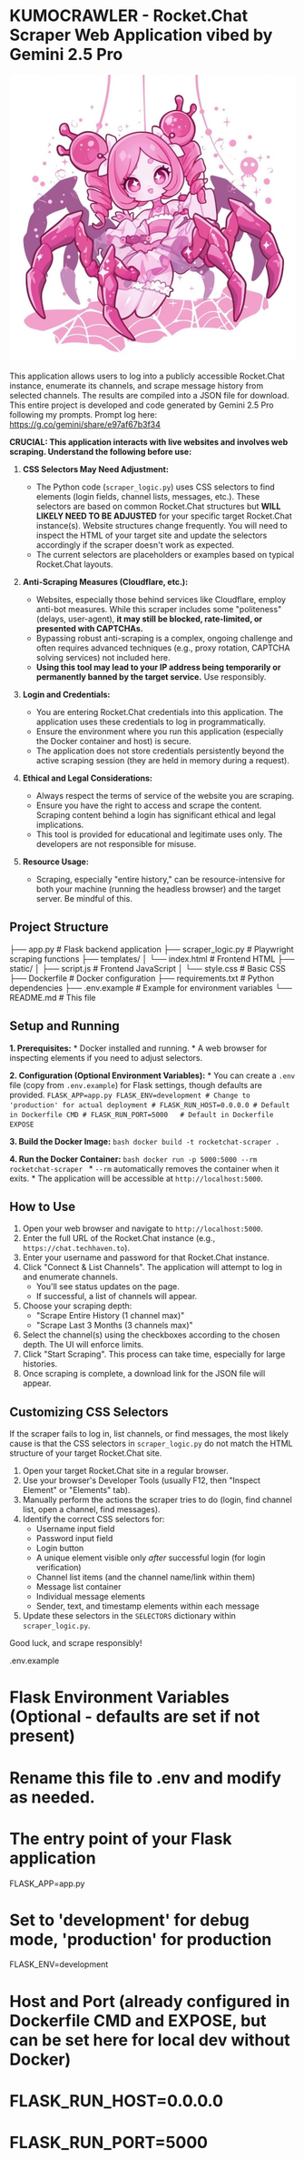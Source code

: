 # KUMOCRAWLER - Rocket.Chat Scraper Web Application vibed by Gemini 2.5 Pro 

![PinkTeeToo](./static/mascot.jpg)

This application allows users to log into a publicly accessible Rocket.Chat instance, enumerate its channels, and scrape message history from selected channels. The results are compiled into a JSON file for download. This entire project is developed and code generated by Gemini 2.5 Pro following my prompts. Prompt log here: https://g.co/gemini/share/e97af67b3f34 

**CRUCIAL: This application interacts with live websites and involves web scraping. Understand the following before use:**

1.  **CSS Selectors May Need Adjustment:**
    * The Python code (`scraper_logic.py`) uses CSS selectors to find elements (login fields, channel lists, messages, etc.). These selectors are based on common Rocket.Chat structures but **WILL LIKELY NEED TO BE ADJUSTED** for your specific target Rocket.Chat instance(s). Website structures change frequently. You will need to inspect the HTML of your target site and update the selectors accordingly if the scraper doesn't work as expected.
    * The current selectors are placeholders or examples based on typical Rocket.Chat layouts.

2.  **Anti-Scraping Measures (Cloudflare, etc.):**
    * Websites, especially those behind services like Cloudflare, employ anti-bot measures. While this scraper includes some "politeness" (delays, user-agent), **it may still be blocked, rate-limited, or presented with CAPTCHAs.**
    * Bypassing robust anti-scraping is a complex, ongoing challenge and often requires advanced techniques (e.g., proxy rotation, CAPTCHA solving services) not included here.
    * **Using this tool may lead to your IP address being temporarily or permanently banned by the target service.** Use responsibly.

3.  **Login and Credentials:**
    * You are entering Rocket.Chat credentials into this application. The application uses these credentials to log in programmatically.
    * Ensure the environment where you run this application (especially the Docker container and host) is secure.
    * The application does not store credentials persistently beyond the active scraping session (they are held in memory during a request).

4.  **Ethical and Legal Considerations:**
    * Always respect the terms of service of the website you are scraping.
    * Ensure you have the right to access and scrape the content. Scraping content behind a login has significant ethical and legal implications.
    * This tool is provided for educational and legitimate uses only. The developers are not responsible for misuse.

5.  **Resource Usage:**
    * Scraping, especially "entire history," can be resource-intensive for both your machine (running the headless browser) and the target server. Be mindful of this.

## Project Structure
├── app.py                # Flask backend application
├── scraper_logic.py      # Playwright scraping functions
├── templates/
│   └── index.html        # Frontend HTML
├── static/
│   ├── script.js         # Frontend JavaScript
│   └── style.css         # Basic CSS
├── Dockerfile            # Docker configuration
├── requirements.txt      # Python dependencies
├── .env.example          # Example for environment variables
└── README.md             # This file

## Setup and Running

**1. Prerequisites:**
    * Docker installed and running.
    * A web browser for inspecting elements if you need to adjust selectors.

**2. Configuration (Optional Environment Variables):**
    * You can create a `.env` file (copy from `.env.example`) for Flask settings, though defaults are provided.
    ```
    FLASK_APP=app.py
    FLASK_ENV=development # Change to 'production' for actual deployment
    # FLASK_RUN_HOST=0.0.0.0 # Default in Dockerfile CMD
    # FLASK_RUN_PORT=5000   # Default in Dockerfile EXPOSE
    ```

**3. Build the Docker Image:**
    ```bash
    docker build -t rocketchat-scraper .
    ```

**4. Run the Docker Container:**
    ```bash
    docker run -p 5000:5000 --rm rocketchat-scraper
    ```
    * `--rm` automatically removes the container when it exits.
    * The application will be accessible at `http://localhost:5000`.

## How to Use

1.  Open your web browser and navigate to `http://localhost:5000`.
2.  Enter the full URL of the Rocket.Chat instance (e.g., `https://chat.techhaven.to`).
3.  Enter your username and password for that Rocket.Chat instance.
4.  Click "Connect & List Channels". The application will attempt to log in and enumerate channels.
    * You'll see status updates on the page.
    * If successful, a list of channels will appear.
5.  Choose your scraping depth:
    * "Scrape Entire History (1 channel max)"
    * "Scrape Last 3 Months (3 channels max)"
6.  Select the channel(s) using the checkboxes according to the chosen depth. The UI will enforce limits.
7.  Click "Start Scraping". This process can take time, especially for large histories.
8.  Once scraping is complete, a download link for the JSON file will appear.

## Customizing CSS Selectors

If the scraper fails to log in, list channels, or find messages, the most likely cause is that the CSS selectors in `scraper_logic.py` do not match the HTML structure of your target Rocket.Chat site.

1.  Open your target Rocket.Chat site in a regular browser.
2.  Use your browser's Developer Tools (usually F12, then "Inspect Element" or "Elements" tab).
3.  Manually perform the actions the scraper tries to do (login, find channel list, open a channel, find messages).
4.  Identify the correct CSS selectors for:
    * Username input field
    * Password input field
    * Login button
    * A unique element visible only *after* successful login (for login verification)
    * Channel list items (and the channel name/link within them)
    * Message list container
    * Individual message elements
    * Sender, text, and timestamp elements within each message
5.  Update these selectors in the `SELECTORS` dictionary within `scraper_logic.py`.

Good luck, and scrape responsibly!

.env.example

# Flask Environment Variables (Optional - defaults are set if not present)
# Rename this file to .env and modify as needed.

# The entry point of your Flask application
FLASK_APP=app.py

# Set to 'development' for debug mode, 'production' for production
FLASK_ENV=development

# Host and Port (already configured in Dockerfile CMD and EXPOSE, but can be set here for local dev without Docker)
# FLASK_RUN_HOST=0.0.0.0
# FLASK_RUN_PORT=5000
